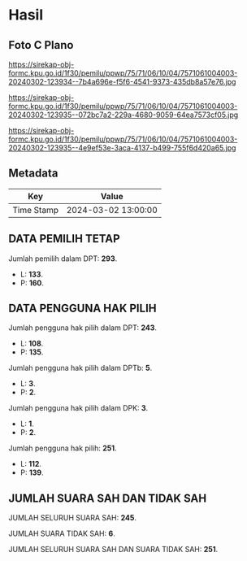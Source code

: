 # Hasil

## Foto C Plano

https://sirekap-obj-formc.kpu.go.id/1f30/pemilu/ppwp/75/71/06/10/04/7571061004003-20240302-123934--7b4a696e-f5f6-4541-9373-435db8a57e76.jpg

https://sirekap-obj-formc.kpu.go.id/1f30/pemilu/ppwp/75/71/06/10/04/7571061004003-20240302-123935--072bc7a2-229a-4680-9059-64ea7573cf05.jpg

https://sirekap-obj-formc.kpu.go.id/1f30/pemilu/ppwp/75/71/06/10/04/7571061004003-20240302-123935--4e9ef53e-3aca-4137-b499-755f6d420a65.jpg


## Metadata

| Key        | Value               |
| ---------- | ------------------- |
| Time Stamp | 2024-03-02 13:00:00 |


## DATA PEMILIH TETAP

Jumlah pemilih dalam DPT: **293**.
 * L: **133**.
 * P: **160**.

## DATA PENGGUNA HAK PILIH

Jumlah pengguna hak pilih dalam DPT: **243**.
 * L: **108**.
 * P: **135**.

Jumlah pengguna hak pilih dalam DPTb: **5**.
 * L: **3**.
 * P: **2**.

Jumlah pengguna hak pilih dalam DPK: **3**.
 * L: **1**.
 * P: **2**.

Jumlah pengguna hak pilih: **251**.
 * L: **112**.
 * P: **139**.

## JUMLAH SUARA SAH DAN TIDAK SAH

JUMLAH SELURUH SUARA SAH: **245**.

JUMLAH SUARA TIDAK SAH: **6**.

JUMLAH SELURUH SUARA SAH DAN SUARA TIDAK SAH: **251**.


